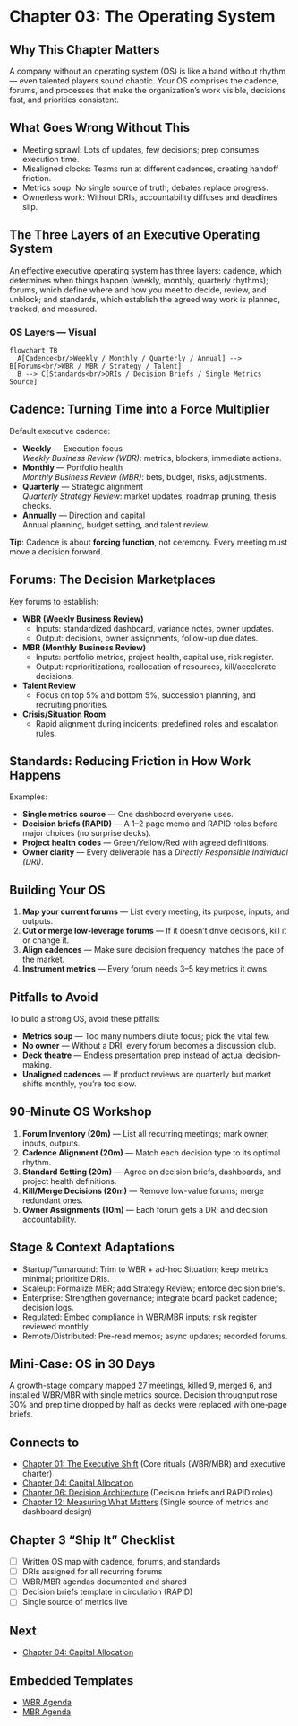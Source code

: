 # Chapter 03: The Operating System

## Why This Chapter Matters
A company without an operating system (OS) is like a band without rhythm — even talented players sound chaotic. Your OS comprises the cadence, forums, and processes that make the organization’s work visible, decisions fast, and priorities consistent.

## What Goes Wrong Without This
- Meeting sprawl: Lots of updates, few decisions; prep consumes execution time.
- Misaligned clocks: Teams run at different cadences, creating handoff friction.
- Metrics soup: No single source of truth; debates replace progress.
- Ownerless work: Without DRIs, accountability diffuses and deadlines slip.

## The Three Layers of an Executive Operating System
An effective executive operating system has three layers: cadence, which determines when things happen (weekly, monthly, quarterly rhythms); forums, which define where and how you meet to decide, review, and unblock; and standards, which establish the agreed way work is planned, tracked, and measured.

### OS Layers — Visual
```mermaid
flowchart TB
  A[Cadence<br/>Weekly / Monthly / Quarterly / Annual] --> B[Forums<br/>WBR / MBR / Strategy / Talent]
  B --> C[Standards<br/>DRIs / Decision Briefs / Single Metrics Source]
```

## Cadence: Turning Time into a Force Multiplier
Default executive cadence:
- **Weekly** — Execution focus  
  *Weekly Business Review (WBR)*: metrics, blockers, immediate actions.
- **Monthly** — Portfolio health  
  *Monthly Business Review (MBR)*: bets, budget, risks, adjustments.
- **Quarterly** — Strategic alignment  
  *Quarterly Strategy Review*: market updates, roadmap pruning, thesis checks.
- **Annually** — Direction and capital  
  Annual planning, budget setting, and talent review.

**Tip**: Cadence is about **forcing function**, not ceremony. Every meeting must move a decision forward.

## Forums: The Decision Marketplaces
Key forums to establish:
- **WBR (Weekly Business Review)**  
  - Inputs: standardized dashboard, variance notes, owner updates.  
  - Output: decisions, owner assignments, follow-up due dates.
- **MBR (Monthly Business Review)**  
  - Inputs: portfolio metrics, project health, capital use, risk register.  
  - Output: reprioritizations, reallocation of resources, kill/accelerate decisions.
- **Talent Review**  
  - Focus on top 5% and bottom 5%, succession planning, and recruiting priorities.
- **Crisis/Situation Room**  
  - Rapid alignment during incidents; predefined roles and escalation rules.

## Standards: Reducing Friction in How Work Happens
Examples:
- **Single metrics source** — One dashboard everyone uses.
- **Decision briefs (RAPID)** — A 1–2 page memo and RAPID roles before major choices (no surprise decks).
- **Project health codes** — Green/Yellow/Red with agreed definitions.
- **Owner clarity** — Every deliverable has a *Directly Responsible Individual (DRI)*.

## Building Your OS
1. **Map your current forums** — List every meeting, its purpose, inputs, and outputs.
2. **Cut or merge low-leverage forums** — If it doesn’t drive decisions, kill it or change it.
3. **Align cadences** — Make sure decision frequency matches the pace of the market.
4. **Instrument metrics** — Every forum needs 3–5 key metrics it owns.

## Pitfalls to Avoid
To build a strong OS, avoid these pitfalls:
- **Metrics soup** — Too many numbers dilute focus; pick the vital few.
- **No owner** — Without a DRI, every forum becomes a discussion club.
- **Deck theatre** — Endless presentation prep instead of actual decision-making.
- **Unaligned cadences** — If product reviews are quarterly but market shifts monthly, you’re too slow.

## 90-Minute OS Workshop
1. **Forum Inventory (20m)** — List all recurring meetings; mark owner, inputs, outputs.
2. **Cadence Alignment (20m)** — Match each decision type to its optimal rhythm.
3. **Standard Setting (20m)** — Agree on decision briefs, dashboards, and project health definitions.
4. **Kill/Merge Decisions (20m)** — Remove low-value forums; merge redundant ones.
5. **Owner Assignments (10m)** — Each forum gets a DRI and decision accountability.

## Stage & Context Adaptations
- Startup/Turnaround: Trim to WBR + ad-hoc Situation; keep metrics minimal; prioritize DRIs.
- Scaleup: Formalize MBR; add Strategy Review; enforce decision briefs.
- Enterprise: Strengthen governance; integrate board packet cadence; decision logs.
- Regulated: Embed compliance in WBR/MBR inputs; risk register reviewed monthly.
- Remote/Distributed: Pre-read memos; async updates; recorded forums.

## Mini‑Case: OS in 30 Days
A growth-stage company mapped 27 meetings, killed 9, merged 6, and installed WBR/MBR with single metrics source. Decision throughput rose 30% and prep time dropped by half as decks were replaced with one-page briefs.

## Connects to
- [Chapter 01: The Executive Shift](chapter-01-the-executive-shift.md) (Core rituals (WBR/MBR) and executive charter)
- [Chapter 04: Capital Allocation](chapter-04-capital-allocation.md)
- [Chapter 06: Decision Architecture](chapter-06-decision-architecture.md) (Decision briefs and RAPID roles)
- [Chapter 12: Measuring What Matters](chapter-12-measuring-what-matters.md) (Single source of metrics and dashboard design)

## Chapter 3 “Ship It” Checklist
- [ ] Written OS map with cadence, forums, and standards
- [ ] DRIs assigned for all recurring forums
- [ ] WBR/MBR agendas documented and shared
- [ ] Decision briefs template in circulation (RAPID)
- [ ] Single source of metrics live

## Next
- [Chapter 04: Capital Allocation](chapter-04-capital-allocation.md)

## Embedded Templates

- [WBR Agenda](./templates/wbr_agenda.md)
- [MBR Agenda](./templates/mbr_agenda.md)
